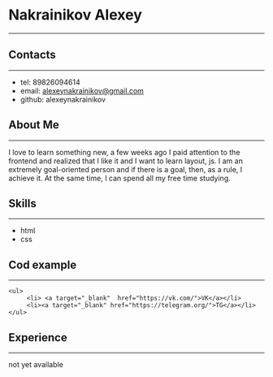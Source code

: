 # Nakrainikov Alexey
***
## Contacts
***
* tel: 89826094614
* email: alexeynakrainikov@gmail.com
* github: alexeynakrainikov
## About Me
***
I love to learn something new, a few weeks ago I paid attention to the frontend and realized that I like it and I want to learn layout, js. I am an extremely goal-oriented person and if there is a goal, then, as a rule, I achieve it. At the same time, I can spend all my free time studying.
## Skills
***
* html
* css
## Cod example
***
```
<ul>
     <li> <a target="_blank"  href="https://vk.com/">VK</a></li>
     <li><a target="_blank" href="https://telegram.org/">TG</a></li>
</ul>
```
## Experience
***
not yet available
